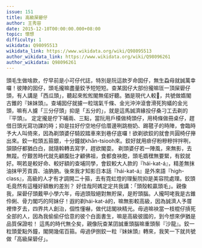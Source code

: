 ```yaml
---
issue: 151
title: 高級屎礐仔
author: 王秀容
date: 2015-12-10T00:00:00.000+08:00
topic: 懷想
difficulty: 1
wikidata: Q98095513
wikidata_link: https://www.wikidata.org/wiki/Q98095513
author_wikidata_link: https://www.wikidata.org/wiki/Q98096261
author_wikidata: Q98096261
---
```

頭毛生做啥款，佇早前是小可仔代誌，特別是阮這款歹命囡仔，無生蝨母就誠萬幸囉！彼陣的囡仔，頭毛攏嘛盡量鉸予短短短。查某囡仔大部份攏嘛匼一頂屎礐仔頭，有人講是「西瓜頭」，聽起來倯倯閣無偌好聽。猶是現代人較𠢕，共號做媠閣古錐的『妹妹頭』。查埔囡仔就攄一粒瑞氣千條、金光沖沖滾會滑死狗蟻的金光頭，嘛有人攄「三分仔頭」抑是「五分的」，就是這馬誠濟緣投仔桑刁工去剃的『平頭』。
定定攏是佇下晡兩、三點，當阮用戶橂做椅頭仔，用椅條做冊桌仔，趕借日頭光寫功課的時；抑是拄好佇空地仔佮厝邊咧跳樹奶、踢毽子的時陣，會臨時予大人叫倚來，因為剃頭婆仔騎跤踏車來到巷仔底囉！欲剃欲鉸的就會共圓椅仔攑出來。鉸一粒頭五箍銀，十分鐘就kha̋n-tsiooh來。鉸好就用痱仔粉糝糝拌拌咧，頷頸仔都猶白白，就隨斡轉去寫字，趕欲閣耍。
剃頭婆仔若一陣風，來無影，去無蹤。佇艱苦時代就先顧腹肚才顧佛祖，食都食袂飽，頭毛媠䆀無要緊，有鉸就好。啊若是較好命、較好額的查埔同學，會鉸較大人款的『hái-kat-á』，精差無抹油抹甲芳貢貢、油肭肭。後來我才知影日本話『hái-kat-á』是外來語『high-class』，高級的人才有才調開二十箍，去有霓虹燈的理髮院抑是美容院處理。鉸頭毛竟然有這種好額散的差別？
好佳哉阿媽定定共我講：「頭殼較贏頭毛」。親像我，屎礐仔頭戴甲小學六年，毋過頭殼絕對無貯屎，是貯頭腦。人攏呵咾我是古錐伶俐、骨力閣巧的阿妹仔！遐的剃hái-kat-á的，嘛無影較高級，因為誠濟人予厝裡倖歹去，四界共人創治，個性懂嚇，做代誌閣袂精光。毋過嘛袂當一枝棍仔摃死全部的人，因為我偷偷仔佮意的彼个白面書生，嘛是高級彼國的，到今想來伊猶是品質保證啦！
這馬的時代無仝矣，親像阮查某囝誠重頭腦嘛重頭鬃『沙龍』。鉸一粒頭愛點外鐘，閣開幾偌百箍。毋過伊捌鉸一粒『妹妹頭』轉來，我笑一下就共號做「高級屎礐仔」。
